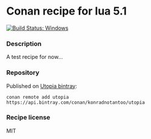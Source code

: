 # Conan recipe for lua 5.1

[![Build Status: Windows](https://ci.appveyor.com/api/projects/status/github/KonradNoTantoo/lua51_conan?svg=true)](https://ci.appveyor.com/api/projects/status/github/KonradNoTantoo/lua51_conan)

### Description
A test recipe for now...

### Repository
Published on [Utopia bintray](https://bintray.com/konradnotantoo/utopia/):
```
conan remote add utopia https://api.bintray.com/conan/konradnotantoo/utopia
```

### Recipe license
MIT